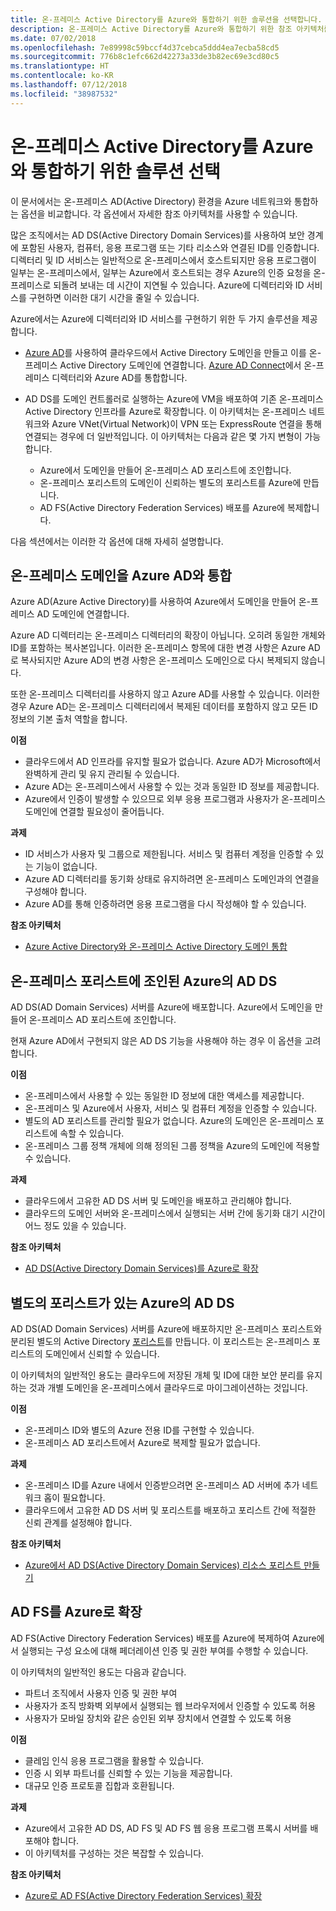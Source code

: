 ```yaml
---
title: 온-프레미스 Active Directory를 Azure와 통합하기 위한 솔루션을 선택합니다.
description: 온-프레미스 Active Directory를 Azure와 통합하기 위한 참조 아키텍처를 비교합니다.
ms.date: 07/02/2018
ms.openlocfilehash: 7e89998c59bccf4d37cebca5ddd4ea7ecba58cd5
ms.sourcegitcommit: 776b8c1efc662d42273a33de3b82ec69e3cd80c5
ms.translationtype: HT
ms.contentlocale: ko-KR
ms.lasthandoff: 07/12/2018
ms.locfileid: "38987532"
---
```

# <a name="choose-a-solution-for-integrating-on-premises-active-directory-with-azure"></a>온-프레미스 Active Directory를 Azure와 통합하기 위한 솔루션 선택

이 문서에서는 온-프레미스 AD(Active Directory) 환경을 Azure 네트워크와 통합하는 옵션을 비교합니다. 각 옵션에서 자세한 참조 아키텍처를 사용할 수 있습니다.

많은 조직에서는 AD DS(Active Directory Domain Services)를 사용하여 보안 경계에 포함된 사용자, 컴퓨터, 응용 프로그램 또는 기타 리소스와 연결된 ID를 인증합니다. 디렉터리 및 ID 서비스는 일반적으로 온-프레미스에서 호스트되지만 응용 프로그램이 일부는 온-프레미스에서, 일부는 Azure에서 호스트되는 경우 Azure의 인증 요청을 온-프레미스로 되돌려 보내는 데 시간이 지연될 수 있습니다. Azure에 디렉터리와 ID 서비스를 구현하면 이러한 대기 시간을 줄일 수 있습니다.

Azure에서는 Azure에 디렉터리와 ID 서비스를 구현하기 위한 두 가지 솔루션을 제공합니다. 

* [Azure AD][azure-active-directory]를 사용하여 클라우드에서 Active Directory 도메인을 만들고 이를 온-프레미스 Active Directory 도메인에 연결합니다. [Azure AD Connect][azure-ad-connect]에서 온-프레미스 디렉터리와 Azure AD를 통합합니다.

* AD DS를 도메인 컨트롤러로 실행하는 Azure에 VM을 배포하여 기존 온-프레미스 Active Directory 인프라를 Azure로 확장합니다. 이 아키텍처는 온-프레미스 네트워크와 Azure VNet(Virtual Network)이 VPN 또는 ExpressRoute 연결을 통해 연결되는 경우에 더 일반적입니다. 이 아키텍처는 다음과 같은 몇 가지 변형이 가능합니다. 

    - Azure에서 도메인을 만들어 온-프레미스 AD 포리스트에 조인합니다.
    - 온-프레미스 포리스트의 도메인이 신뢰하는 별도의 포리스트를 Azure에 만듭니다.
    - AD FS(Active Directory Federation Services) 배포를 Azure에 복제합니다. 

다음 섹션에서는 이러한 각 옵션에 대해 자세히 설명합니다.

## <a name="integrate-your-on-premises-domains-with-azure-ad"></a>온-프레미스 도메인을 Azure AD와 통합

Azure AD(Azure Active Directory)를 사용하여 Azure에서 도메인을 만들어 온-프레미스 AD 도메인에 연결합니다. 

Azure AD 디렉터리는 온-프레미스 디렉터리의 확장이 아닙니다. 오히려 동일한 개체와 ID를 포함하는 복사본입니다. 이러한 온-프레미스 항목에 대한 변경 사항은 Azure AD로 복사되지만 Azure AD의 변경 사항은 온-프레미스 도메인으로 다시 복제되지 않습니다.

또한 온-프레미스 디렉터리를 사용하지 않고 Azure AD를 사용할 수 있습니다. 이러한 경우 Azure AD는 온-프레미스 디렉터리에서 복제된 데이터를 포함하지 않고 모든 ID 정보의 기본 출처 역할을 합니다.

**이점**

* 클라우드에서 AD 인프라를 유지할 필요가 없습니다. Azure AD가 Microsoft에서 완벽하게 관리 및 유지 관리될 수 있습니다.
* Azure AD는 온-프레미스에서 사용할 수 있는 것과 동일한 ID 정보를 제공합니다.
* Azure에서 인증이 발생할 수 있으므로 외부 응용 프로그램과 사용자가 온-프레미스 도메인에 연결할 필요성이 줄어듭니다.

**과제**

* ID 서비스가 사용자 및 그룹으로 제한됩니다. 서비스 및 컴퓨터 계정을 인증할 수 있는 기능이 없습니다.
* Azure AD 디렉터리를 동기화 상태로 유지하려면 온-프레미스 도메인과의 연결을 구성해야 합니다. 
* Azure AD를 통해 인증하려면 응용 프로그램을 다시 작성해야 할 수 있습니다.

**참조 아키텍처**

- [Azure Active Directory와 온-프레미스 Active Directory 도메인 통합][aad]

## <a name="ad-ds-in-azure-joined-to-an-on-premises-forest"></a>온-프레미스 포리스트에 조인된 Azure의 AD DS

AD DS(AD Domain Services) 서버를 Azure에 배포합니다. Azure에서 도메인을 만들어 온-프레미스 AD 포리스트에 조인합니다. 

현재 Azure AD에서 구현되지 않은 AD DS 기능을 사용해야 하는 경우 이 옵션을 고려합니다. 

**이점**

* 온-프레미스에서 사용할 수 있는 동일한 ID 정보에 대한 액세스를 제공합니다.
* 온-프레미스 및 Azure에서 사용자, 서비스 및 컴퓨터 계정을 인증할 수 있습니다.
* 별도의 AD 포리스트를 관리할 필요가 없습니다. Azure의 도메인은 온-프레미스 포리스트에 속할 수 있습니다.
* 온-프레미스 그룹 정책 개체에 의해 정의된 그룹 정책을 Azure의 도메인에 적용할 수 있습니다.

**과제**

* 클라우드에서 고유한 AD DS 서버 및 도메인을 배포하고 관리해야 합니다.
* 클라우드의 도메인 서버와 온-프레미스에서 실행되는 서버 간에 동기화 대기 시간이 어느 정도 있을 수 있습니다.

**참조 아키텍처**

- [AD DS(Active Directory Domain Services)를 Azure로 확장][ad-ds]

## <a name="ad-ds-in-azure-with-a-separate-forest"></a>별도의 포리스트가 있는 Azure의 AD DS

AD DS(AD Domain Services) 서버를 Azure에 배포하지만 온-프레미스 포리스트와 분리된 별도의 Active Directory [포리스트][ad-forest-defn]를 만듭니다. 이 포리스트는 온-프레미스 포리스트의 도메인에서 신뢰할 수 있습니다.

이 아키텍처의 일반적인 용도는 클라우드에 저장된 개체 및 ID에 대한 보안 분리를 유지하는 것과 개별 도메인을 온-프레미스에서 클라우드로 마이그레이션하는 것입니다.

**이점**

* 온-프레미스 ID와 별도의 Azure 전용 ID를 구현할 수 있습니다.
* 온-프레미스 AD 포리스트에서 Azure로 복제할 필요가 없습니다.

**과제**

* 온-프레미스 ID를 Azure 내에서 인증받으려면 온-프레미스 AD 서버에 추가 네트워크 홉이 필요합니다.
* 클라우드에서 고유한 AD DS 서버 및 포리스트를 배포하고 포리스트 간에 적절한 신뢰 관계를 설정해야 합니다.

**참조 아키텍처**

- [Azure에서 AD DS(Active Directory Domain Services) 리소스 포리스트 만들기][ad-ds-forest]

## <a name="extend-ad-fs-to-azure"></a>AD FS를 Azure로 확장

AD FS(Active Directory Federation Services) 배포를 Azure에 복제하여 Azure에서 실행되는 구성 요소에 대해 페더레이션 인증 및 권한 부여를 수행할 수 있습니다. 

이 아키텍처의 일반적인 용도는 다음과 같습니다.

* 파트너 조직에서 사용자 인증 및 권한 부여
* 사용자가 조직 방화벽 외부에서 실행되는 웹 브라우저에서 인증할 수 있도록 허용
* 사용자가 모바일 장치와 같은 승인된 외부 장치에서 연결할 수 있도록 허용 

**이점**

* 클레임 인식 응용 프로그램을 활용할 수 있습니다.
* 인증 시 외부 파트너를 신뢰할 수 있는 기능을 제공합니다.
* 대규모 인증 프로토콜 집합과 호환됩니다.

**과제**

* Azure에서 고유한 AD DS, AD FS 및 AD FS 웹 응용 프로그램 프록시 서버를 배포해야 합니다.
* 이 아키텍처를 구성하는 것은 복잡할 수 있습니다.

**참조 아키텍처**

- [Azure로 AD FS(Active Directory Federation Services) 확장][adfs]

<!-- links -->

[aad]: ./azure-ad.md
[ad-ds]: ./adds-extend-domain.md
[ad-ds-forest]: ./adds-forest.md
[ad-forest-defn]: /windows/desktop/AD/forests
[adfs]: ./adfs.md

[azure-active-directory]: /azure/active-directory-domain-services/active-directory-ds-overview
[azure-ad-connect]: /azure/active-directory/active-directory-aadconnect
